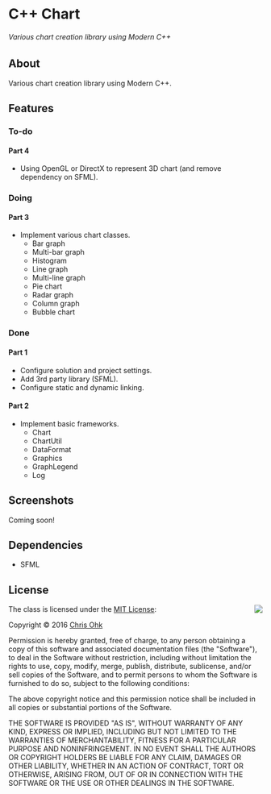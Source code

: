 # C++ Chart

###### Various chart creation library using Modern C++

## About

Various chart creation library using Modern C++.

## Features

### To-do

#### Part 4

* Using OpenGL or DirectX to represent 3D chart (and remove dependency on SFML).

### Doing

#### Part 3

* Implement various chart classes.
  * Bar graph
  * Multi-bar graph
  * Histogram
  * Line graph
  * Multi-line graph
  * Pie chart
  * Radar graph
  * Column graph
  * Bubble chart

### Done

#### Part 1

* Configure solution and project settings.
* Add 3rd party library (SFML).
* Configure static and dynamic linking.

#### Part 2

* Implement basic frameworks.
  * Chart
  * ChartUtil
  * DataFormat
  * Graphics
  * GraphLegend
  * Log

## Screenshots

Coming soon!

## Dependencies

* SFML

## License

<img align="right" src="http://opensource.org/trademarks/opensource/OSI-Approved-License-100x137.png">

The class is licensed under the [MIT License](http://opensource.org/licenses/MIT):

Copyright &copy; 2016 [Chris Ohk](http://www.github.com/utiLForever)

Permission is hereby granted, free of charge, to any person obtaining a copy of this software and associated documentation files (the "Software"), to deal in the Software without restriction, including without limitation the rights to use, copy, modify, merge, publish, distribute, sublicense, and/or sell copies of the Software, and to permit persons to whom the Software is furnished to do so, subject to the following conditions:

The above copyright notice and this permission notice shall be included in all copies or substantial portions of the Software.

THE SOFTWARE IS PROVIDED "AS IS", WITHOUT WARRANTY OF ANY KIND, EXPRESS OR IMPLIED, INCLUDING BUT NOT LIMITED TO THE WARRANTIES OF MERCHANTABILITY, FITNESS FOR A PARTICULAR PURPOSE AND NONINFRINGEMENT. IN NO EVENT SHALL THE AUTHORS OR COPYRIGHT HOLDERS BE LIABLE FOR ANY CLAIM, DAMAGES OR OTHER LIABILITY, WHETHER IN AN ACTION OF CONTRACT, TORT OR OTHERWISE, ARISING FROM, OUT OF OR IN CONNECTION WITH THE SOFTWARE OR THE USE OR OTHER DEALINGS IN THE SOFTWARE.